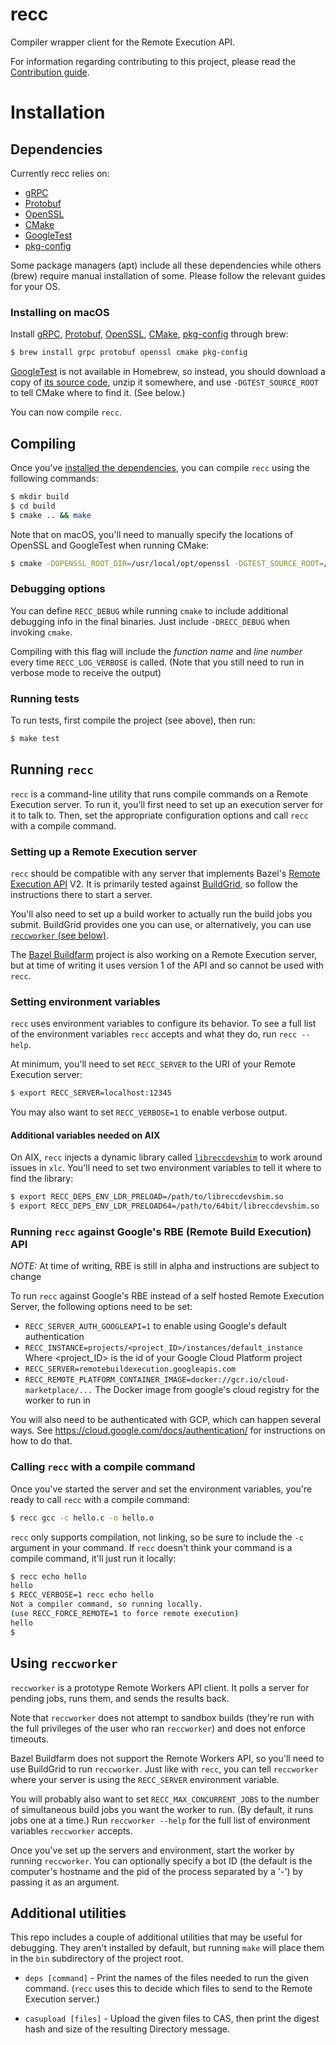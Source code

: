 # recc
Compiler wrapper client for the Remote Execution API.

For information regarding contributing to this project, please read the [Contribution guide](CONTRIBUTING.md).

# Installation

## Dependencies
Currently recc relies on: 

* [gRPC][]
* [Protobuf][] 
* [OpenSSL][]
* [CMake][]
* [GoogleTest][]
* [pkg-config][]

Some package managers (apt) include all these dependencies while others (brew) require manual installation of some. Please follow the relevant guides for your OS.  

### Installing on macOS

Install [gRPC][], [Protobuf][], [OpenSSL][], [CMake][], [pkg-config][] through brew:

```sh
$ brew install grpc protobuf openssl cmake pkg-config
```

[GoogleTest][] is not available in Homebrew, so instead, you should download a copy of [its source code][googletest source], unzip it somewhere, and use `-DGTEST_SOURCE_ROOT` to tell CMake where to find it. (See below.)

You can now compile `recc`.

<!-- # Linux -->
<!-- UPDATE ME -->

<!-- Reference links -->
[grpc]: https://grpc.io/
[protobuf]: https://github.com/google/protobuf/
[openssl]: https://www.openssl.org/
[cmake]: https://cmake.org/
[googletest]: https://github.com/google/googletest
[googletest source]: https://github.com/google/googletest/archive/release-1.8.1.zip
[pkg-config]: https://www.freedesktop.org/wiki/Software/pkg-config/

## Compiling
Once you've [installed the dependencies](#dependencies), you can compile `recc` using the following commands:

```sh
$ mkdir build
$ cd build
$ cmake .. && make
```

Note that on macOS, you'll need to manually specify the locations of OpenSSL and GoogleTest when running CMake:

```sh
$ cmake -DOPENSSL_ROOT_DIR=/usr/local/opt/openssl -DGTEST_SOURCE_ROOT=/wherever/you/unzipped/googletest/to .. && make
```

### Debugging options

You can define `RECC_DEBUG` while running `cmake` to include additional debugging info in the final binaries.
Just include `-DRECC_DEBUG` when invoking `cmake`.

Compiling with this flag will include the _function name_ and _line number_ every time `RECC_LOG_VERBOSE` is called.
(Note that you still need to run in verbose mode to receive the output)

### Running tests

To run tests, first compile the project (see above), then run:
```sh
$ make test
```

## Running `recc`

`recc` is a command-line utility that runs compile commands on a Remote
Execution server. To run it, you'll first need to set up an execution server 
for it to talk to. Then, set the appropriate configuration options
and call `recc` with a compile command.

### Setting up a Remote Execution server

`recc` should be compatible with any server that implements Bazel's
[Remote Execution API][] V2. It is primarily tested against [BuildGrid][],
so follow the instructions there to start a server.

You'll also need to set up a build worker to actually run the build jobs
you submit. BuildGrid provides one you can use, or alternatively, you can
use [`reccworker` (see below)](#running-reccworker).

The [Bazel Buildfarm][] project is also working on a Remote Execution server,
but at time of writing it uses version 1 of the API and so cannot be used with
`recc`.

[remote execution api]: https://github.com/bazelbuild/remote-apis
[buildgrid]: https://gitlab.com/BuildGrid/buildgrid
[bazel buildfarm]: https://github.com/bazelbuild/bazel-buildfarm

### Setting environment variables

`recc` uses environment variables to configure its behavior. To see a full list
of the environment variables `recc` accepts and what they do, run
`recc --help`.

At minimum, you'll need to set `RECC_SERVER` to the URI of your Remote
Execution server:

```sh
$ export RECC_SERVER=localhost:12345
```

You may also want to set `RECC_VERBOSE=1` to enable verbose output.

#### Additional variables needed on AIX

On AIX, `recc` injects a dynamic library called [`libreccdevshim`][] to
work around issues in `xlc`. You'll need to set two environment variables to
tell it where to find the library:

```sh
$ export RECC_DEPS_ENV_LDR_PRELOAD=/path/to/libreccdevshim.so
$ export RECC_DEPS_ENV_LDR_PRELOAD64=/path/to/64bit/libreccdevshim.so
```

[`libreccdevshim`]: src/lib/reccdevshim

### Running `recc` against Google's RBE (Remote Build Execution) API

*NOTE:* At time of writing, RBE is still in alpha and instructions are subject
to change

To run `recc` against Google's RBE instead of a self hosted Remote Execution
Server, the following options need to be set:
 * `RECC_SERVER_AUTH_GOOGLEAPI=1` to enable using Google's default authentication
 * `RECC_INSTANCE=projects/<project_ID>/instances/default_instance` Where <project_ID> is the id of your Google Cloud Platform project
 * `RECC_SERVER=remotebuildexecution.googleapis.com`
 * `RECC_REMOTE_PLATFORM_CONTAINER_IMAGE=docker://gcr.io/cloud-marketplace/...` The Docker image from google's cloud registry for the worker to run in

You will also need to be authenticated with GCP, which can happen several ways. See https://cloud.google.com/docs/authentication/
for instructions on how to do that.


### Calling `recc` with a compile command

Once you've started the server and set the environment variables, you're ready
to call `recc` with a compile command: 

```sh
$ recc gcc -c hello.c -o hello.o
```

`recc` only supports compilation, not linking, so be sure to include the `-c`
argument in your command. If `recc` doesn't think your command is a compile
command, it'll just run it locally:

```sh
$ recc echo hello
hello
$ RECC_VERBOSE=1 recc echo hello
Not a compiler command, so running locally.
(use RECC_FORCE_REMOTE=1 to force remote execution)
hello
$
```

## Using `reccworker`

`reccworker` is a prototype Remote Workers API client. It polls a server for
pending jobs, runs them, and sends the results back.

Note that `reccworker` does not attempt to sandbox builds (they're run with
the full privileges of the user who ran `reccworker`) and does not enforce
timeouts.

Bazel Buildfarm does not support the Remote Workers API, so you'll need to
use BuildGrid to run `reccworker`. Just like with `recc`, you can tell
`reccworker` where your server is using the `RECC_SERVER` environment variable.

You will probably also want to set `RECC_MAX_CONCURRENT_JOBS` to the number of
simultaneous build jobs you want the worker to run. (By default, it runs jobs
one at a time.) Run `reccworker --help` for the full list of environment
variables `reccworker` accepts.

Once you've set up the servers and environment, start the worker by
running `reccworker`. You can optionally specify a bot ID (the default is the
computer's hostname and the pid of the process separated by a '-') by passing
it as an argument.

## Additional utilities

This repo includes a couple of additional utilities that may be useful for
debugging. They aren't installed by default, but running `make` will place
them in the `bin` subdirectory of the project root.

- `deps [command]` - Print the names of the files needed to run the given
  command. (`recc` uses this to decide which files to send to the Remote
  Execution server.)

- `casupload [files]` - Upload the given files to CAS, then print the digest
  hash and size of the resulting Directory message.
